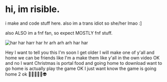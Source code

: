 # hi, im risible.

i make and code stuff here. also im a trans idiot so she/her lmao :]

also ALSO im a fnf fan, so expect MOSTLY fnf stuff.

![har har harr har hr arh arh arh har har](https://user-images.githubusercontent.com/78597960/157259872-4c8ad5e5-e682-4577-88fc-064ba688430a.png)







Hey I want to tell you this I'm soon I get older I will make one of y'all and home we can be friends like I'm a make them like y'all in the own video OK and no I want Christmas is portal food and going home to download want to go home is actually play the game OK I just want know the game is going home 2 ok
🥹😇😱🤨🥴👽
